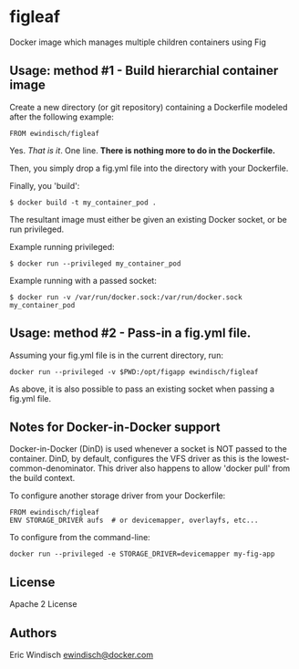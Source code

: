 figleaf
=======

Docker image which manages multiple children containers using Fig

Usage: method #1 - Build hierarchial container image
----------------------------------------------------

Create a new directory (or git repository) containing a Dockerfile
modeled after the following example:

```FROM ewindisch/figleaf```

Yes. *That is it*. One line. **There is nothing more to do in the Dockerfile.**

Then, you simply drop a fig.yml file into the directory with your Dockerfile.

Finally, you 'build':

```$ docker build -t my_container_pod .```

The resultant image must either be given an existing Docker socket, or be run privileged.

Example running privileged:

```$ docker run --privileged my_container_pod```

Example running with a passed socket:

```$ docker run -v /var/run/docker.sock:/var/run/docker.sock my_container_pod```


Usage: method #2 - Pass-in a fig.yml file.
------------------------------------------

Assuming your fig.yml file is in the current directory, run:
```
docker run --privileged -v $PWD:/opt/figapp ewindisch/figleaf
```

As above, it is also possible to pass an existing socket when passing a fig.yml file.


Notes for Docker-in-Docker support
----------------------------------

Docker-in-Docker (DinD) is used whenever a socket is NOT passed to the
container. DinD, by default, configures the VFS driver as this is the
lowest-common-denominator. This driver also happens to allow 'docker
pull' from the build context.

To configure another storage driver from your Dockerfile:

    FROM ewindisch/figleaf
    ENV STORAGE_DRIVER aufs  # or devicemapper, overlayfs, etc...

To configure from the command-line:

    docker run --privileged -e STORAGE_DRIVER=devicemapper my-fig-app


License
-------
Apache 2 License

Authors
-------
Eric Windisch <ewindisch@docker.com>
